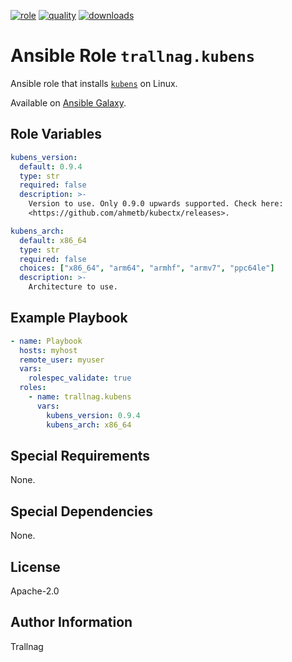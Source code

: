 [![role](https://img.shields.io/ansible/role/55314)](https://galaxy.ansible.com/trallnag/kubens)
[![quality](https://img.shields.io/ansible/quality/55314)](https://galaxy.ansible.com/trallnag/kubens)
[![downloads](https://img.shields.io/ansible/role/d/55314?label=downloads)](https://galaxy.ansible.com/trallnag/kubens)

# Ansible Role `trallnag.kubens`

Ansible role that installs [`kubens`][kubens] on Linux.

[kubens]: https://github.com/ahmetb/kubectx

Available on [Ansible Galaxy](https://galaxy.ansible.com/trallnag/kubens).

## Role Variables

```yaml
kubens_version:
  default: 0.9.4
  type: str
  required: false
  description: >-
    Version to use. Only 0.9.0 upwards supported. Check here:
    <https://github.com/ahmetb/kubectx/releases>.

kubens_arch:
  default: x86_64
  type: str
  required: false
  choices: ["x86_64", "arm64", "armhf", "armv7", "ppc64le"]
  description: >-
    Architecture to use.
```

## Example Playbook

```yaml
- name: Playbook
  hosts: myhost
  remote_user: myuser
  vars:
    rolespec_validate: true
  roles:
    - name: trallnag.kubens
      vars:
        kubens_version: 0.9.4
        kubens_arch: x86_64
```

## Special Requirements

None.

## Special Dependencies

None.

## License

Apache-2.0

## Author Information

Trallnag
